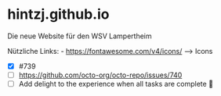 # hintzj.github.io
Die neue Website für den WSV Lampertheim

Nützliche Links:
    - https://fontawesome.com/v4/icons/ --> Icons

- [x] #739
- [ ] https://github.com/octo-org/octo-repo/issues/740
- [ ] Add delight to the experience when all tasks are complete :tada:

